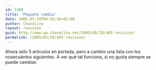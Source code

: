 ```yaml
---
id: 1309
title: 'Pequeño cambio'
date: 2005-05-29T04:56:56+02:00
author: Chavalina
layout: revision
guid: http://www.wp.chavalina.net/2005/05/29/465-revision/
permalink: /2005/05/29/465-revision/
---
```

Ahora sólo 5 artículos en portada, pero a cambio una lista con los nosecuántos siguientes. A ver qué tal funciona, si no gusta siempre se puede cambiar.